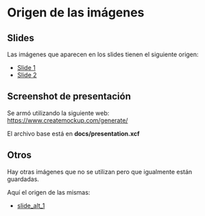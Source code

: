 # Origen de las imágenes

## Slides

Las imágenes que aparecen en los slides tienen el siguiente origen:
- [Slide 1](https://www.istockphoto.com/es/foto/hombre-abre-las-puertas-traseras-de-la-furgoneta-de-reparto-gm1168548996-322692493)
- [Slide 2](https://www.istockphoto.com/es/foto/blanco-transportador-conducir-dentro-de-la-ciudad-gm1096425362-294398227)

## Screenshot de presentación

Se armó utilizando la siguiente web: https://www.createmockup.com/generate/

El archivo base está en **docs/presentation.xcf**

## Otros

Hay otras imágenes que no se utilizan pero que igualmente están guardadas.

Aquí el origen de las mismas:
- [slide_alt_1](https://www.istockphoto.com/es/foto/minivan-blanco-en-la-carretera-en-el-transporte-de-furgonetas-de-entrada-gm1219781834-356912181)
